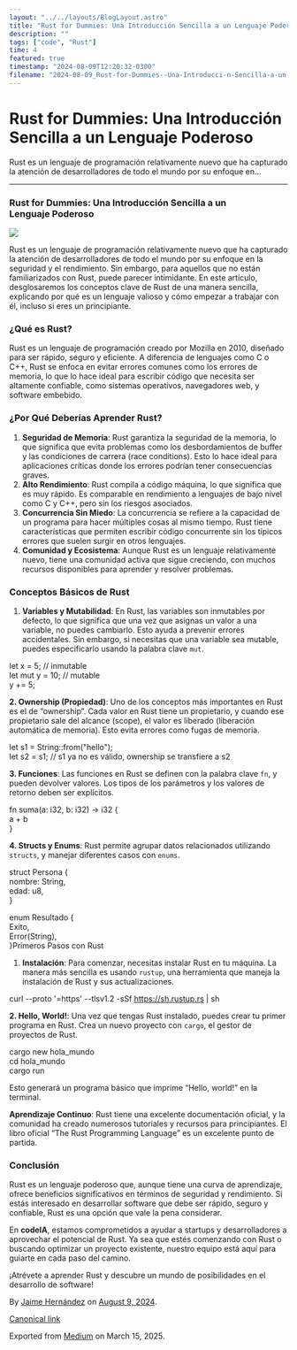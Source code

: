 ```yaml
---
layout: "../../layouts/BlogLayout.astro"
title: "Rust for Dummies: Una Introducción Sencilla a un Lenguaje Poderoso"
description: ""
tags: ["code", "Rust"]
time: 4
featured: true
timestamp: "2024-08-09T12:20:32-0300"
filename: "2024-08-09_Rust-for-Dummies--Una-Introducci-n-Sencilla-a-un-Lenguaje-Poderoso-d064cb133e8a"
---
```


Rust for Dummies: Una Introducción Sencilla a un Lenguaje Poderoso
==================================================================

Rust es un lenguaje de programación relativamente nuevo que ha capturado la atención de desarrolladores de todo el mundo por su enfoque en…

* * *

### Rust for Dummies: Una Introducción Sencilla a un Lenguaje Poderoso

![](https://cdn-images-1.medium.com/max/800/0*rxHADKxFQPlIP6Wz)

Rust es un lenguaje de programación relativamente nuevo que ha capturado la atención de desarrolladores de todo el mundo por su enfoque en la seguridad y el rendimiento. Sin embargo, para aquellos que no están familiarizados con Rust, puede parecer intimidante. En este artículo, desglosaremos los conceptos clave de Rust de una manera sencilla, explicando por qué es un lenguaje valioso y cómo empezar a trabajar con él, incluso si eres un principiante.

### ¿Qué es Rust?

Rust es un lenguaje de programación creado por Mozilla en 2010, diseñado para ser rápido, seguro y eficiente. A diferencia de lenguajes como C o C++, Rust se enfoca en evitar errores comunes como los errores de memoria, lo que lo hace ideal para escribir código que necesita ser altamente confiable, como sistemas operativos, navegadores web, y software embebido.

### ¿Por Qué Deberías Aprender Rust?

1.  **Seguridad de Memoria**: Rust garantiza la seguridad de la memoria, lo que significa que evita problemas como los desbordamientos de buffer y las condiciones de carrera (race conditions). Esto lo hace ideal para aplicaciones críticas donde los errores podrían tener consecuencias graves.
2.  **Alto Rendimiento**: Rust compila a código máquina, lo que significa que es muy rápido. Es comparable en rendimiento a lenguajes de bajo nivel como C y C++, pero sin los riesgos asociados.
3.  **Concurrencia Sin Miedo**: La concurrencia se refiere a la capacidad de un programa para hacer múltiples cosas al mismo tiempo. Rust tiene características que permiten escribir código concurrente sin los típicos errores que suelen surgir en otros lenguajes.
4.  **Comunidad y Ecosistema**: Aunque Rust es un lenguaje relativamente nuevo, tiene una comunidad activa que sigue creciendo, con muchos recursos disponibles para aprender y resolver problemas.

### Conceptos Básicos de Rust

1.  **Variables y Mutabilidad**: En Rust, las variables son inmutables por defecto, lo que significa que una vez que asignas un valor a una variable, no puedes cambiarlo. Esto ayuda a prevenir errores accidentales. Sin embargo, si necesitas que una variable sea mutable, puedes especificarlo usando la palabra clave `mut`.

let x = 5; // inmutable  
let mut y = 10; // mutable  
y += 5;

**2\. Ownership (Propiedad)**: Uno de los conceptos más importantes en Rust es el de “ownership”. Cada valor en Rust tiene un propietario, y cuando ese propietario sale del alcance (scope), el valor es liberado (liberación automática de memoria). Esto evita errores como fugas de memoria.

let s1 = String::from("hello");  
let s2 = s1; // s1 ya no es válido, ownership se transfiere a s2

**3\. Funciones**: Las funciones en Rust se definen con la palabra clave `fn`, y pueden devolver valores. Los tipos de los parámetros y los valores de retorno deben ser explícitos.

fn suma(a: i32, b: i32) \-> i32 {  
    a + b  
}

**4\. Structs y Enums**: Rust permite agrupar datos relacionados utilizando `structs`, y manejar diferentes casos con `enums`.

struct Persona {  
    nombre: String,  
    edad: u8,  
}  
  
enum Resultado {  
    Exito,  
    Error(String),  
}Primeros Pasos con Rust

1.  **Instalación**: Para comenzar, necesitas instalar Rust en tu máquina. La manera más sencilla es usando `rustup`, una herramienta que maneja la instalación de Rust y sus actualizaciones.

curl --proto '=https' --tlsv1.2 -sSf https://sh.rustup.rs | sh

**2\. Hello, World!**: Una vez que tengas Rust instalado, puedes crear tu primer programa en Rust. Crea un nuevo proyecto con `cargo`, el gestor de proyectos de Rust.

cargo new hola\_mundo  
cd hola\_mundo  
cargo run

Esto generará un programa básico que imprime “Hello, world!” en la terminal.

**Aprendizaje Continuo**: Rust tiene una excelente documentación oficial, y la comunidad ha creado numerosos tutoriales y recursos para principiantes. El libro oficial “The Rust Programming Language” es un excelente punto de partida.

### Conclusión

Rust es un lenguaje poderoso que, aunque tiene una curva de aprendizaje, ofrece beneficios significativos en términos de seguridad y rendimiento. Si estás interesado en desarrollar software que debe ser rápido, seguro y confiable, Rust es una opción que vale la pena considerar.

En **codeIA**, estamos comprometidos a ayudar a startups y desarrolladores a aprovechar el potencial de Rust. Ya sea que estés comenzando con Rust o buscando optimizar un proyecto existente, nuestro equipo está aquí para guiarte en cada paso del camino.

¡Atrévete a aprender Rust y descubre un mundo de posibilidades en el desarrollo de software!

By [Jaime Hernández](https://medium.com/@devjaime) on [August 9, 2024](https://medium.com/p/d064cb133e8a).

[Canonical link](https://medium.com/@devjaime/rust-for-dummies-una-introducci%C3%B3n-sencilla-a-un-lenguaje-poderoso-d064cb133e8a)

Exported from [Medium](https://medium.com) on March 15, 2025.